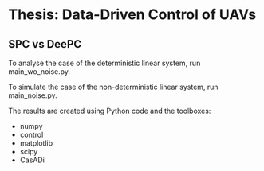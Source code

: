 # Thesis: Data-Driven Control of UAVs

## SPC vs DeePC
To analyse the case of the deterministic linear system, run main_wo_noise.py.

To simulate the case of the non-deterministic linear system, run main_noise.py.

The results are created using Python code and the toolboxes:
- numpy
- control
- matplotlib
- scipy
- CasADi